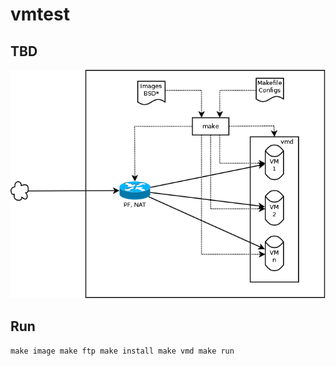 # vmtest

## TBD

![schema](images/vmtest.png)

## Run

`
make image
make ftp
make install
make vmd
make run
`

